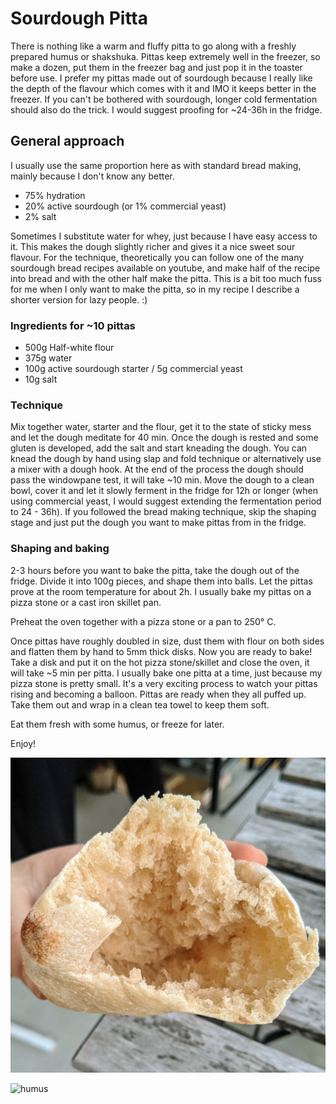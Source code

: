 # Sourdough Pitta

There is nothing like a warm and fluffy pitta to go along with a freshly prepared humus or shakshuka.
Pittas keep extremely well in the freezer, so make a dozen, put them in the freezer bag and just pop it in the toaster before use. I prefer my pittas made out of sourdough because I really like the depth of the flavour which comes with it and IMO it  keeps better in the freezer. 
If you can't be bothered with sourdough, longer cold fermentation should also do the trick. I would suggest proofing for ~24-36h in the fridge.

## General approach
I usually use the same proportion here as with standard bread making, mainly because I don't know any better.
* 75% hydration
* 20% active sourdough (or 1% commercial yeast)
* 2% salt

Sometimes I substitute water for whey, just because I have easy access to it. This makes the dough slightly richer and gives it a nice sweet sour flavour.
For the technique, theoretically you can follow one of the many sourdough bread recipes available on youtube, and make half of the recipe into bread and with the other half make the pitta. This is a bit too much fuss for me when I only want to make the pitta, so in my recipe I describe a shorter version for lazy people. :)

### Ingredients for ~10 pittas
* 500g Half-white flour
* 375g water
* 100g active sourdough starter / 5g commercial yeast
* 10g salt

### Technique

Mix together water, starter and the flour, get it to the state of sticky mess and let the dough meditate for 40 min.
Once the dough is rested and some gluten is developed, add the salt and start kneading the dough.
You can knead the dough by hand using slap and fold technique or alternatively use a mixer with a dough hook. At the end of the process the dough should pass the windowpane test, it will take ~10 min. Move the dough to a clean bowl, cover it and let it slowly ferment in the fridge for 12h or longer (when using commercial yeast, I would suggest extending the fermentation period to 24 - 36h).
If you followed the bread making technique, skip the shaping stage and just put the dough you want to make pittas from in the fridge.

### Shaping and baking
2-3 hours before you want to bake the pitta, take the dough out of the fridge.
Divide it into 100g pieces, and shape them into balls. Let the pittas prove at the room temperature for about 2h.
I usually bake my pittas on a pizza stone or a cast iron skillet pan. 

Preheat the oven together with a pizza stone or a pan to 250° C.

Once pittas have roughly doubled in size, dust them with flour on both sides and flatten them by hand to 5mm thick disks.
Now you are ready to bake!
Take a disk and put it on the hot pizza stone/skillet and close the oven, it will take ~5 min per pitta. I usually bake one pitta at a time, just because my pizza stone is pretty small.
It's a very exciting process to watch your pittas rising and becoming a balloon. Pittas are ready when they all puffed up.
Take them out and wrap in a clean tea towel to keep them soft.

Eat them fresh with some humus, or freeze for later.


Enjoy!


![pitta](pitta.jpg)

![humus](humus.jpg)






